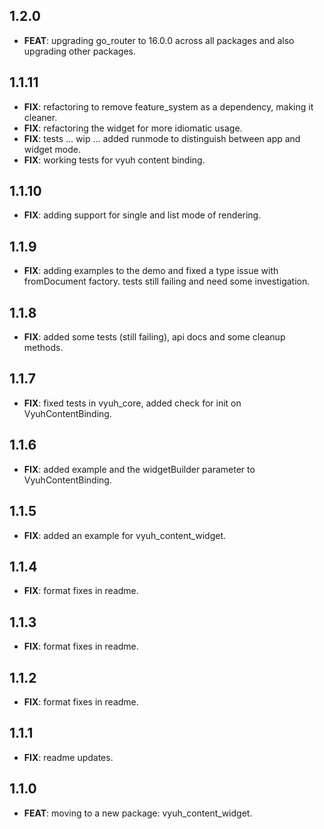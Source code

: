 ## 1.2.0

 - **FEAT**: upgrading go_router to 16.0.0 across all packages and also upgrading other packages.

## 1.1.11

 - **FIX**: refactoring to remove feature_system as a dependency, making it cleaner.
 - **FIX**: refactoring the widget for more idiomatic usage.
 - **FIX**: tests ... wip ... added runmode to distinguish between app and widget mode.
 - **FIX**: working tests for vyuh content binding.

## 1.1.10

 - **FIX**: adding support for single and list mode of rendering.

## 1.1.9

 - **FIX**: adding examples to the demo and fixed a type issue with fromDocument factory. tests still failing and need some investigation.

## 1.1.8

 - **FIX**: added some tests (still failing), api docs and some cleanup methods.

## 1.1.7

 - **FIX**: fixed tests in vyuh_core, added check for init on VyuhContentBinding.

## 1.1.6

 - **FIX**: added example and the widgetBuilder parameter to VyuhContentBinding.

## 1.1.5

 - **FIX**: added an example for vyuh_content_widget.

## 1.1.4

 - **FIX**: format fixes in readme.

## 1.1.3

 - **FIX**: format fixes in readme.

## 1.1.2

 - **FIX**: format fixes in readme.

## 1.1.1

 - **FIX**: readme updates.

## 1.1.0

 - **FEAT**: moving to a new package: vyuh_content_widget.

